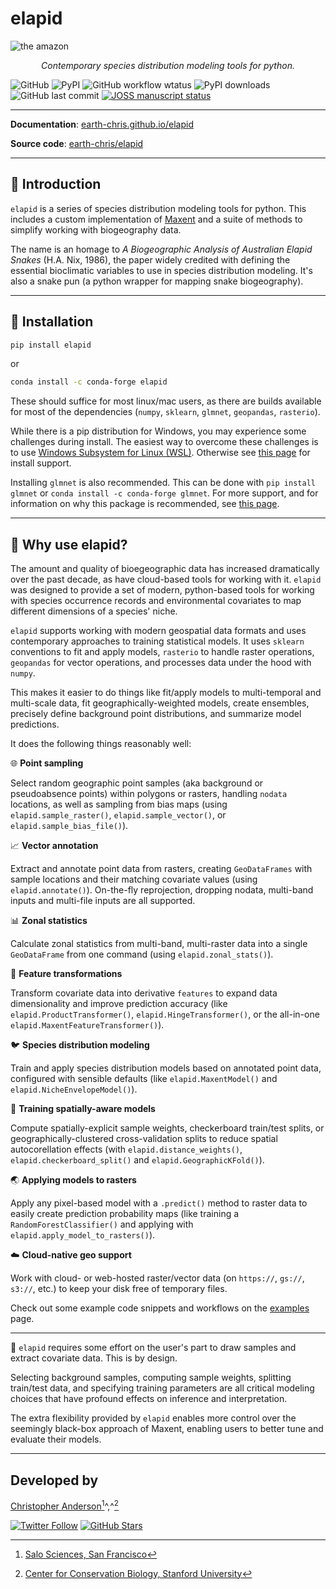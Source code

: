# elapid

<img src="https://earth-chris.github.io/elapid/img/amazon.jpg" alt="the amazon"/>

<p align="center">
  <em>Contemporary species distribution modeling tools for python.</em>
</p>

![GitHub](https://img.shields.io/github/license/earth-chris/elapid)
![PyPI](https://img.shields.io/pypi/v/elapid)
![GitHub workflow wtatus](https://img.shields.io/github/workflow/status/earth-chris/elapid/docs)
![PyPI downloads](https://img.shields.io/pypi/dm/elapid)
![GitHub last commit](https://img.shields.io/github/last-commit/earth-chris/elapid)
[![JOSS manuscript status](https://joss.theoj.org/papers/ac415a024261efb3b397a1bad6f9cde6/status.svg)](https://earth-chris.github.io/elapid/paper/draft-paper.pdf)

---

**Documentation**: [earth-chris.github.io/elapid](https://earth-chris.github.io/elapid)

**Source code**: [earth-chris/elapid](https://github.com/earth-chris/elapid)

---

## :snake: Introduction

`elapid` is a series of species distribution modeling tools for python. This includes a custom implementation of [Maxent][home-maxent] and a suite of methods to simplify working with biogeography data.

The name is an homage to *A Biogeographic Analysis of Australian Elapid Snakes* (H.A. Nix, 1986), the paper widely credited with defining the essential bioclimatic variables to use in species distribution modeling. It's also a snake pun (a python wrapper for mapping snake biogeography).

---

## :seedling: Installation

```bash
pip install elapid
```

or

```bash
conda install -c conda-forge elapid
```

These should suffice for most linux/mac users, as there are builds available for most of the dependencies (`numpy`, `sklearn`, `glmnet`, `geopandas`, `rasterio`).

While there is a pip distribution for Windows, you may experience some challenges during install. The easiest way to overcome these challenges is to use [Windows Subsystem for Linux (WSL)](https://docs.microsoft.com/en-us/windows/wsl/about). Otherwise see [this page](./install) for install support.

Installing `glmnet` is also recommended. This can be done with `pip install glmnet` or `conda install -c conda-forge glmnet`. For more support, and for information on why this package is recommended, see [this page](./install#installing-glmnet).

---

## :deciduous_tree: Why use elapid?

The amount and quality of bioegeographic data has increased dramatically over the past decade, as have cloud-based tools for working with it. `elapid` was designed to provide a set of modern, python-based tools for working with species occurrence records and environmental covariates to map different dimensions of a species' niche.

`elapid` supports working with modern geospatial data formats and uses contemporary approaches to training statistical models. It uses `sklearn` conventions to fit and apply models, `rasterio` to handle raster operations, `geopandas` for vector operations, and processes data under the hood with `numpy`.

This makes it easier to do things like fit/apply models to multi-temporal and multi-scale data, fit geographically-weighted models, create ensembles, precisely define background point distributions, and summarize model predictions.

It does the following things reasonably well:

:globe_with_meridians: **Point sampling**

Select random geographic point samples (aka background or pseudoabsence points) within polygons or rasters, handling `nodata` locations, as well as sampling from bias maps (using `elapid.sample_raster()`, `elapid.sample_vector()`, or `elapid.sample_bias_file()`).

:chart_with_upwards_trend: **Vector annotation**

Extract and annotate point data from rasters, creating `GeoDataFrames` with sample locations and their matching covariate values (using `elapid.annotate()`). On-the-fly reprojection, dropping nodata, multi-band inputs and multi-file inputs are all supported.

:bar_chart: **Zonal statistics**

Calculate zonal statistics from multi-band, multi-raster data into a single `GeoDataFrame` from one command (using `elapid.zonal_stats()`).

:bug: **Feature transformations**

Transform covariate data into derivative `features` to expand data dimensionality and improve prediction accuracy (like `elapid.ProductTransformer()`, `elapid.HingeTransformer()`, or the all-in-one `elapid.MaxentFeatureTransformer()`).

:bird: **Species distribution modeling**

Train and apply species distribution models based on annotated point data, configured with sensible defaults (like `elapid.MaxentModel()` and `elapid.NicheEnvelopeModel()`).

:satellite: **Training spatially-aware models**

Compute spatially-explicit sample weights, checkerboard train/test splits, or geographically-clustered cross-validation splits to reduce spatial autocorellation effects (with `elapid.distance_weights()`, `elapid.checkerboard_split()` and `elapid.GeographicKFold()`).

:earth_asia: **Applying models to rasters**

Apply any pixel-based model with a `.predict()` method to raster data to easily create prediction probability maps (like training a `RandomForestClassifier()` and applying with `elapid.apply_model_to_rasters()`).

:cloud: **Cloud-native geo support**

Work with cloud- or web-hosted raster/vector data (on `https://`, `gs://`, `s3://`, etc.) to keep your disk free of temporary files.

Check out some example code snippets and workflows on the [examples](examples/geo) page.

---

:snake: `elapid` requires some effort on the user's part to draw samples and extract covariate data. This is by design.

Selecting background samples, computing sample weights, splitting train/test data, and specifying training parameters are all critical modeling choices that have profound effects on inference and interpretation.

The extra flexibility provided by `elapid` enables more control over the seemingly black-box approach of Maxent, enabling users to better tune and evaluate their models.

---

## Developed by

[Christopher Anderson](https://cbanderson.info)[^1]^,^[^2]

<a href="https://twitter.com/earth_chris">![Twitter Follow](https://img.shields.io/twitter/follow/earth_chris)</a>
<a href="https://github.com/earth-chris">![GitHub Stars](https://img.shields.io/github/stars/earth-chris?affiliations=OWNER%2CCOLLABORATOR&style=social)</a>

[home-maxent]: https://biodiversityinformatics.amnh.org/open_source/maxent/
[r-maxnet]: https://github.com/mrmaxent/maxnet
[^1]: [Salo Sciences, San Francisco](https://salo.ai)
[^2]: [Center for Conservation Biology, Stanford University](https://ccb.stanford.edu)
